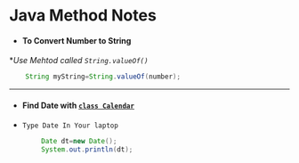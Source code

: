 # Java Method Notes

- #### To Convert Number to String 
**Use Mehtod called `String.valueOf()`* 
```java
    String myString=String.valueOf(number);
```
------------
- #### Find Date with [`class Calendar`](https://docs.oracle.com/javase/7/docs/api/java/util/Calendar.html)
- `Type Date In Your laptop`
```java
        Date dt=new Date();
        System.out.println(dt);
```
